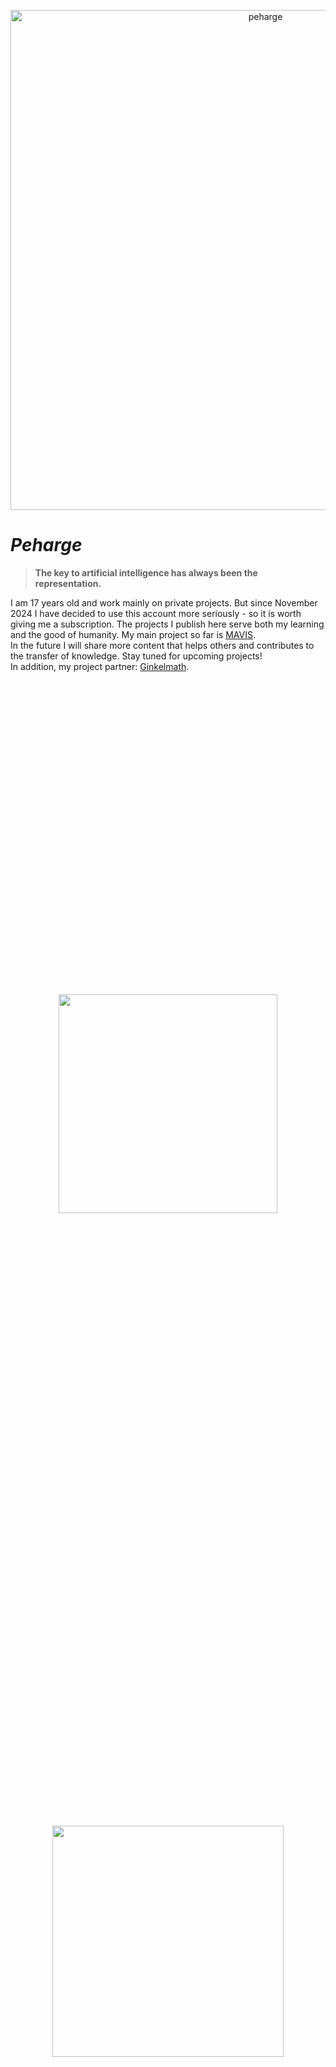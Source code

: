 <p align="center">
 <img width="800" src="./peharge3.png" alt="peharge"/>
</p>

# **_Peharge_**

> <strong>The key to artificial intelligence has always been the representation.</strong>

I am 17 years old and work mainly on private projects. But since November 2024 I have decided to use this account more seriously - so it is worth giving me a subscription. The projects I publish here serve both my learning and the good of humanity.
My main project so far is [MAVIS](https://github.com/Peharge/MAVIS).<br>
In the future I will share more content that helps others and contributes to the transfer of knowledge. Stay tuned for upcoming projects!<br>
In addition, my project partner: [Ginkelmath](https://github.com/ginkelmath).<br><br>

<div style="display: flex; flex-wrap: wrap; gap: 10px; justify-content: center; align-items: center; height: 100vh;">
  <img src="https://github-readme-stats.vercel.app/api?username=Peharge&show_icons=true&theme=radical" width="350px"/>
  <img src="https://streak-stats.demolab.com/?user=Peharge&theme=radical" width="370px"/>
  <img src="https://github-readme-stats.vercel.app/api/top-langs/?username=Peharge&langs_count=10&layout=compact&theme=radical" alt="Top Languages" width="350px"/><br>
  <img src="https://github-profile-trophy.vercel.app/?username=Peharge&theme=radical"/>
</div>

## Repositories

<details>
  <summary>More</summary>
    <a href="https://github.com/Peharge/MAVIS" target="_blank">
        <img src="https://github-readme-stats.vercel.app/api/pin/?username=Peharge&repo=MAVIS&theme=radical" width="350px" />
    </a>
    <a href="https://github.com/Peharge/SIMON" target="_blank">
        <img src="https://github-readme-stats.vercel.app/api/pin/?username=Peharge&repo=SIMON&theme=radical" width="350px" />
    </a>
    <a href="https://github.com/Peharge/Solution-II" target="_blank">
        <img src="https://github-readme-stats.vercel.app/api/pin/?username=Peharge&repo=Solution-II&theme=radical" width="350px" />
    </a>
    <a href="https://github.com/Peharge/Xcpp-II" target="_blank">
        <img src="https://github-readme-stats.vercel.app/api/pin/?username=Peharge&repo=Xcpp-II&theme=radical" width="350px" />
    </a>
  <a href="https://github.com/Peharge/Woyzy" target="_blank">
      <img src="https://github-readme-stats.vercel.app/api/pin/?username=Peharge&repo=Woyzy&theme=radical" width="350px" />
  </a>
  <a href="https://github.com/Peharge/Chatpp" target="_blank">
      <img src="https://github-readme-stats.vercel.app/api/pin/?username=Peharge&repo=Chatpp&theme=radical" width="350px" />
  </a>
  <a href="https://github.com/Peharge/learn-c-plus-plus" target="_blank">
      <img src="https://github-readme-stats.vercel.app/api/pin/?username=Peharge&repo=learn-c-plus-plus&theme=radical" width="350px" />
  </a>
  <a href="https://github.com/Peharge/learn-java" target="_blank">
      <img src="https://github-readme-stats.vercel.app/api/pin/?username=Peharge&repo=learn-java&theme=radical" width="350px" />
  </a>
  <a href="https://github.com/Peharge/learn-python" target="_blank">
      <img src="https://github-readme-stats.vercel.app/api/pin/?username=Peharge&repo=learn-python&theme=radical" width="350px" />
  </a>
  <a href="https://github.com/Peharge/learn-julia" target="_blank">
      <img src="https://github-readme-stats.vercel.app/api/pin/?username=Peharge&repo=learn-julia&theme=radical" width="350px" />
  </a>
  <a href="https://github.com/Peharge/IQ" target="_blank">
      <img src="https://github-readme-stats.vercel.app/api/pin/?username=Peharge&repo=IQ&theme=radical" width="350px" />
  </a>
</details>

## 🖥️ OS

<p align="left">
  <a href="https://skillicons.dev">
    <img src="https://skillicons.dev/icons?i=windows,ubuntu,debian,kali" />
  </a>
</p>


## 👩‍💻 Programming Languages

### Main Languages:
<p align="left">
  <a href="https://skillicons.dev">
    <img src="https://skillicons.dev/icons?i=python,cpp" />
  </a>
</p>

### Languages I still want to learn

<p align="left">
  <a href="https://skillicons.dev">
    <img src="https://skillicons.dev/icons?i=c,julia,java,rust" />
  </a>
</p>

### The compulsory obligations:

<p align="left">
  <a href="https://skillicons.dev">
    <img src="https://skillicons.dev/icons?i=html,css,js" />
  </a>
</p>


## 📚 Frameworks and Libraries

<p align="left">
  <a href="https://skillicons.dev">
    <img src="https://skillicons.dev/icons?i=pytorch,tensorflow,sklearn,opencv,flask,django,qt" />
  </a>
</p>

<p align="left">
    <img src="https://img.shields.io/badge/Keras-D00000?style=for-the-badge&logo=keras&logoColor=white" alt="Keras" style="border-radius: 5px; width: 100px; height:30px">
    <img src="https://img.shields.io/badge/NumPy-013243?style=for-the-badge&logo=numpy&logoColor=white" alt="NumPy" style="border-radius: 5px; width: 100px; height:30px">
    <img src="https://img.shields.io/badge/pandas-150458?style=for-the-badge&logo=pandas&logoColor=white" alt="pandas" style="border-radius: 5px; width: 100px; height:30px">
    <img src="https://img.shields.io/badge/Matplotlib-013243?style=for-the-badge&logo=matplotlib&logoColor=white" alt="Matplotlib" style="border-radius: 5px; width: 100px; height:30px">
    <img src="https://img.shields.io/badge/Plotly-3CA9E7?style=for-the-badge&logo=plotly&logoColor=white" alt="Plotly" style="border-radius: 5px; width: 100px; height:30px">
    <img src="https://img.shields.io/badge/MONAI-blue?style=for-the-badge&logo=monai&logoColor=white" alt="MONAI" style="border-radius: 5px; width: 75px; height:30px">
</p>

## 🛠️ Tools

<p align="left">
  <a href="https://skillicons.dev">
    <img src="https://skillicons.dev/icons?i=pycharm,visualstudio,vscode,idea,clion,webstorm,anaconda" />
  </a>
</p>
<p align="left">
  <a href="https://skillicons.dev">
    <img src="https://skillicons.dev/icons?i=emacs,vim,bash,powershell,latex,matlab,neovim,blender,unreal" />
  </a>
</p>

## 🛠️ APPs

<p align="left">
  <a href="https://skillicons.dev">
    <img src="https://skillicons.dev/icons?i=discord,gcp,git,git,github,gitlab,stackoverflow,gmail,linkedin" />
  </a>
</p>
<details>
  <summary>More</summary>

  <img src="http://github-profile-summary-cards.vercel.app/api/cards/profile-details?username=Peharge&theme=radical" width="600px" />

</details>

